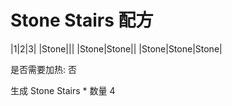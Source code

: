 # Stone Stairs 配方

|1|2|3|
|Stone|||
|Stone|Stone||
|Stone|Stone|Stone|

是否需要加热: 否

生成 Stone Stairs * 数量 4

